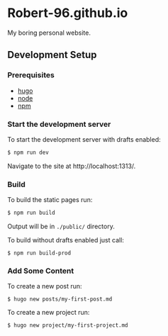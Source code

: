 # Robert-96.github.io

My boring personal website.

## Development Setup

### Prerequisites

* [hugo](https://gohugo.io/)
* [node](https://nodejs.org/)
* [npm](https://www.npmjs.com/)

### Start the development server

To start the development server with drafts enabled:

```bash
$ npm run dev
```

Navigate to the site at http://localhost:1313/.

### Build

To build the static pages run:

```bash
$ npm run build
```

Output will be in `./public/` directory.

To build without drafts enabled just call:

```
$ npm run build-prod
```

### Add Some Content

To create a new post run:

```
$ hugo new posts/my-first-post.md
```

To create a new project run:

```
$ hugo new project/my-first-project.md
```

